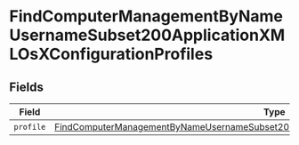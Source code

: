 # FindComputerManagementByNameUsernameSubset200ApplicationXMLOsXConfigurationProfiles


## Fields

| Field                                                                                                                                                                                                               | Type                                                                                                                                                                                                                | Required                                                                                                                                                                                                            | Description                                                                                                                                                                                                         |
| ------------------------------------------------------------------------------------------------------------------------------------------------------------------------------------------------------------------- | ------------------------------------------------------------------------------------------------------------------------------------------------------------------------------------------------------------------- | ------------------------------------------------------------------------------------------------------------------------------------------------------------------------------------------------------------------- | ------------------------------------------------------------------------------------------------------------------------------------------------------------------------------------------------------------------- |
| `profile`                                                                                                                                                                                                           | [FindComputerManagementByNameUsernameSubset200ApplicationXMLOsXConfigurationProfilesProfile](../../models/operations/findcomputermanagementbynameusernamesubset200applicationxmlosxconfigurationprofilesprofile.md) | :heavy_minus_sign:                                                                                                                                                                                                  | N/A                                                                                                                                                                                                                 |